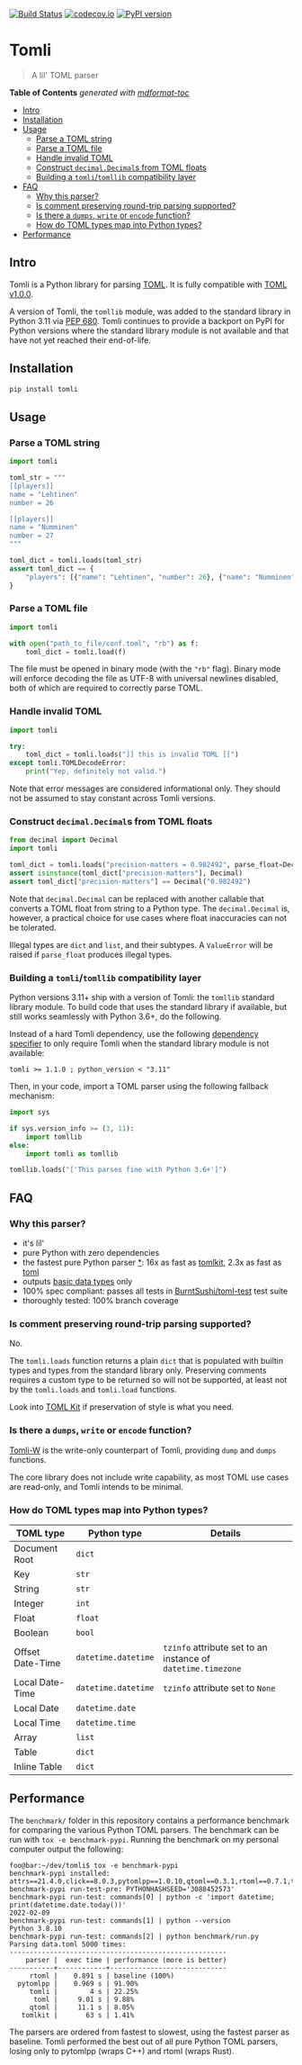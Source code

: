 [![Build Status](https://github.com/hukkin/tomli/workflows/Tests/badge.svg?branch=master)](https://github.com/hukkin/tomli/actions?query=workflow%3ATests+branch%3Amaster+event%3Apush)
[![codecov.io](https://codecov.io/gh/hukkin/tomli/branch/master/graph/badge.svg)](https://codecov.io/gh/hukkin/tomli)
[![PyPI version](https://img.shields.io/pypi/v/tomli)](https://pypi.org/project/tomli)

# Tomli

> A lil' TOML parser

**Table of Contents**  *generated with [mdformat-toc](https://github.com/hukkin/mdformat-toc)*

<!-- mdformat-toc start --slug=github --maxlevel=6 --minlevel=2 -->

- [Intro](#intro)
- [Installation](#installation)
- [Usage](#usage)
  - [Parse a TOML string](#parse-a-toml-string)
  - [Parse a TOML file](#parse-a-toml-file)
  - [Handle invalid TOML](#handle-invalid-toml)
  - [Construct `decimal.Decimal`s from TOML floats](#construct-decimaldecimals-from-toml-floats)
  - [Building a `tomli`/`tomllib` compatibility layer](#building-a-tomlitomllib-compatibility-layer)
- [FAQ](#faq)
  - [Why this parser?](#why-this-parser)
  - [Is comment preserving round-trip parsing supported?](#is-comment-preserving-round-trip-parsing-supported)
  - [Is there a `dumps`, `write` or `encode` function?](#is-there-a-dumps-write-or-encode-function)
  - [How do TOML types map into Python types?](#how-do-toml-types-map-into-python-types)
- [Performance](#performance)

<!-- mdformat-toc end -->

## Intro<a name="intro"></a>

Tomli is a Python library for parsing [TOML](https://toml.io).
It is fully compatible with [TOML v1.0.0](https://toml.io/en/v1.0.0).

A version of Tomli, the `tomllib` module,
was added to the standard library in Python 3.11
via [PEP 680](https://www.python.org/dev/peps/pep-0680/).
Tomli continues to provide a backport on PyPI for Python versions
where the standard library module is not available
and that have not yet reached their end-of-life.

## Installation<a name="installation"></a>

```bash
pip install tomli
```

## Usage<a name="usage"></a>

### Parse a TOML string<a name="parse-a-toml-string"></a>

```python
import tomli

toml_str = """
[[players]]
name = "Lehtinen"
number = 26

[[players]]
name = "Numminen"
number = 27
"""

toml_dict = tomli.loads(toml_str)
assert toml_dict == {
    "players": [{"name": "Lehtinen", "number": 26}, {"name": "Numminen", "number": 27}]
}
```

### Parse a TOML file<a name="parse-a-toml-file"></a>

```python
import tomli

with open("path_to_file/conf.toml", "rb") as f:
    toml_dict = tomli.load(f)
```

The file must be opened in binary mode (with the `"rb"` flag).
Binary mode will enforce decoding the file as UTF-8 with universal newlines disabled,
both of which are required to correctly parse TOML.

### Handle invalid TOML<a name="handle-invalid-toml"></a>

```python
import tomli

try:
    toml_dict = tomli.loads("]] this is invalid TOML [[")
except tomli.TOMLDecodeError:
    print("Yep, definitely not valid.")
```

Note that error messages are considered informational only.
They should not be assumed to stay constant across Tomli versions.

### Construct `decimal.Decimal`s from TOML floats<a name="construct-decimaldecimals-from-toml-floats"></a>

```python
from decimal import Decimal
import tomli

toml_dict = tomli.loads("precision-matters = 0.982492", parse_float=Decimal)
assert isinstance(toml_dict["precision-matters"], Decimal)
assert toml_dict["precision-matters"] == Decimal("0.982492")
```

Note that `decimal.Decimal` can be replaced with another callable that converts a TOML float from string to a Python type.
The `decimal.Decimal` is, however, a practical choice for use cases where float inaccuracies can not be tolerated.

Illegal types are `dict` and `list`, and their subtypes.
A `ValueError` will be raised if `parse_float` produces illegal types.

### Building a `tomli`/`tomllib` compatibility layer<a name="building-a-tomlitomllib-compatibility-layer"></a>

Python versions 3.11+ ship with a version of Tomli:
the `tomllib` standard library module.
To build code that uses the standard library if available,
but still works seamlessly with Python 3.6+,
do the following.

Instead of a hard Tomli dependency, use the following
[dependency specifier](https://packaging.python.org/en/latest/specifications/dependency-specifiers/)
to only require Tomli when the standard library module is not available:

```
tomli >= 1.1.0 ; python_version < "3.11"
```

Then, in your code, import a TOML parser using the following fallback mechanism:

```python
import sys

if sys.version_info >= (3, 11):
    import tomllib
else:
    import tomli as tomllib

tomllib.loads("['This parses fine with Python 3.6+']")
```

## FAQ<a name="faq"></a>

### Why this parser?<a name="why-this-parser"></a>

- it's lil'
- pure Python with zero dependencies
- the fastest pure Python parser [\*](#performance):
  16x as fast as [tomlkit](https://pypi.org/project/tomlkit/),
  2.3x as fast as [toml](https://pypi.org/project/toml/)
- outputs [basic data types](#how-do-toml-types-map-into-python-types) only
- 100% spec compliant: passes all tests in
  [BurntSushi/toml-test](https://github.com/BurntSushi/toml-test)
  test suite
- thoroughly tested: 100% branch coverage

### Is comment preserving round-trip parsing supported?<a name="is-comment-preserving-round-trip-parsing-supported"></a>

No.

The `tomli.loads` function returns a plain `dict` that is populated with builtin types and types from the standard library only.
Preserving comments requires a custom type to be returned so will not be supported,
at least not by the `tomli.loads` and `tomli.load` functions.

Look into [TOML Kit](https://github.com/sdispater/tomlkit) if preservation of style is what you need.

### Is there a `dumps`, `write` or `encode` function?<a name="is-there-a-dumps-write-or-encode-function"></a>

[Tomli-W](https://github.com/hukkin/tomli-w) is the write-only counterpart of Tomli, providing `dump` and `dumps` functions.

The core library does not include write capability, as most TOML use cases are read-only, and Tomli intends to be minimal.

### How do TOML types map into Python types?<a name="how-do-toml-types-map-into-python-types"></a>

| TOML type        | Python type         | Details                                                      |
| ---------------- | ------------------- | ------------------------------------------------------------ |
| Document Root    | `dict`              |                                                              |
| Key              | `str`               |                                                              |
| String           | `str`               |                                                              |
| Integer          | `int`               |                                                              |
| Float            | `float`             |                                                              |
| Boolean          | `bool`              |                                                              |
| Offset Date-Time | `datetime.datetime` | `tzinfo` attribute set to an instance of `datetime.timezone` |
| Local Date-Time  | `datetime.datetime` | `tzinfo` attribute set to `None`                             |
| Local Date       | `datetime.date`     |                                                              |
| Local Time       | `datetime.time`     |                                                              |
| Array            | `list`              |                                                              |
| Table            | `dict`              |                                                              |
| Inline Table     | `dict`              |                                                              |

## Performance<a name="performance"></a>

The `benchmark/` folder in this repository contains a performance benchmark for comparing the various Python TOML parsers.
The benchmark can be run with `tox -e benchmark-pypi`.
Running the benchmark on my personal computer output the following:

```console
foo@bar:~/dev/tomli$ tox -e benchmark-pypi
benchmark-pypi installed: attrs==21.4.0,click==8.0.3,pytomlpp==1.0.10,qtoml==0.3.1,rtoml==0.7.1,toml==0.10.2,tomli==2.0.1,tomlkit==0.9.2
benchmark-pypi run-test-pre: PYTHONHASHSEED='3088452573'
benchmark-pypi run-test: commands[0] | python -c 'import datetime; print(datetime.date.today())'
2022-02-09
benchmark-pypi run-test: commands[1] | python --version
Python 3.8.10
benchmark-pypi run-test: commands[2] | python benchmark/run.py
Parsing data.toml 5000 times:
------------------------------------------------------
    parser |  exec time | performance (more is better)
-----------+------------+-----------------------------
     rtoml |    0.891 s | baseline (100%)
  pytomlpp |    0.969 s | 91.90%
     tomli |        4 s | 22.25%
      toml |     9.01 s | 9.88%
     qtoml |     11.1 s | 8.05%
   tomlkit |       63 s | 1.41%
```

The parsers are ordered from fastest to slowest, using the fastest parser as baseline.
Tomli performed the best out of all pure Python TOML parsers,
losing only to pytomlpp (wraps C++) and rtoml (wraps Rust).

